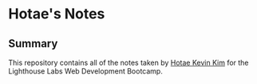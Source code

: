 # Hotae's Notes

## Summary 

This repository contains all of the notes taken by [Hotae Kevin Kim](https://github.com/htkim94) for the Lighthouse Labs Web Development Bootcamp.